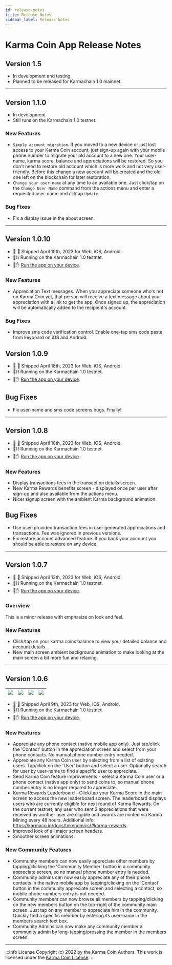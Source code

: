 ```yaml
---
id: release-notes
title: Release Notes
sidebar_label: Release Notes
---
```


# Karma Coin App Release Notes

## Version 1.5
- In development and testing.   
- Planned to be released for Karmachain 1.0 mainnet. 

---

## Version 1.1.0
- In development
- Still runs on the Karmachain 1.0 testnet.

### New Features
- `Simple account migration`. If you moved to a new device or just lost access to your Karma Coin account, just sign-up again with your mobile phone number to migrate your old account to a new one. Your user-name, karma score, balance and appreciations will be restored. So you don't need to restore old account which is more work and not very user-friendly. Before this change a new account will be created and the old one left on the blockchain for later restoration.
- `Change your user-name` at any time to an available one. Just click/tap on the `Change User Name` command from the actions menu and enter a requested user-name and clil/tap `Update`.

### Bug Fixes
- Fix a display issue in the about screen.

---

## Version 1.0.10
- 🚛 🥂 Shipped April 19th, 2023 for Web, iOS, Android.
- 🧱⛓️ Running on the Karmachain 1.0 testnet.
- 📱✋ [Run the app on your device](https://karmaco.in/testnet).

### New Features
- Appreciation Text messages. When you appreciate someone who's not on Karma Coin yet, that person will receive a text message about your appreciation with a link to get the app. Once signed up, the appreciation will be automatically added to the recipient's account.


### Bug Fixes
- Improve sms code verification control. Enable one-tap sms code paste from keyboard on iOS and Android. 

## Version 1.0.9
- 🚛 🥂 Shipped April 18th, 2023 for Web, iOS, Android.
- 🧱⛓️ Running on the Karmachain 1.0 testnet.
- 📱✋ [Run the app on your device](https://karmaco.in/testnet).


## Bug Fixes
- Fix user-name and sms code screens bugs. Finally!

----

## Version 1.0.8
- 🚛 🥂 Shipped April 18th, 2023 for Web, iOS, Android.
- 🧱⛓️ Running on the Karmachain 1.0 testnet.
- 📱✋ [Run the app on your device](https://karmaco.in/testnet).

### New Features
- Display transactions fees in the transaction details screen.
- New Karma Rewards benefits screen - displayed once per user after sign-up and also available from the actions menu.
- Nicer signup screen with the ambient Karma background animation.

## Bug Fixes
- Use user-provided transaction fees in user generated appreciations and transactions. Fee was ignored in previous versions.
- Fix restore account advanced feature. If you back your account you should be able to restore on any device.

---

## Version 1.0.7
- 🚛 🥂 Shipped April 13th, 2023 for Web, iOS, Android.
- 🧱⛓️ Running on the Karmachain 1.0 testnet.
- 📱✋ [Run the app on your device](https://karmaco.in/testnet).

### Overview
This is a minor release with emphasize on look and feel.

### New Features
- Click/tap on your karma coins balance to view your detailed balance and account details.
- New main screen ambient background animation to make looking at the main screen a bit more fun and relaxing.

---

## Version 1.0.6

| ![](/main.png)   	 | ![](/appreciate.png)	 | ![](/members.png)	 | ![](/send.png) |
|--------------------|-----------------------|--------------------|----------------|

- 🚛 🥂 Shipped April 9th, 2023 for Web, iOS, Android.
- 🧱⛓️ Running on the Karmachain 1.0 testnet.
- 📱✋ [Run the app on your device](https://karmaco.in/testnet).

### New Features
- Appreciate any phone contact (native mobile app only). Just tap/click the 'Contact' button in the appreciation screen and select from your phone contacts. No manual phone number entry needed.
- Appreciate any Karma Coin user by selecting from a list of existing users. Tap/click on the 'User' button and select a user. Optionally search for user by user-name to find a specific user to appreciate.
- Send Karma Coin feature improvements - select a Karma Coin user or a phone contact (native app only) to send coins to, so manual phone number entry is no longer required to appreciate.
- Karma Rewards Leaderboard - Click/tap your Karma Score in the main screen to access the new leaderboard screen. The leaderboard displays users who are currently eligible for next round of Karma Rewards. On the current testnet, any user who sent 2 appreciations that were received by another user are eligible and awards are minted via Karma Mining every 48 hours. Additional info: https://karmaco.in/docs/tokenomics/#karma-rewards.
- Improved look of all major screen headers.
- Smoother screen animations.

### New Community Features
- Community members can now easily appreciate other members by tapping/clicking the 'Community Member' button in a community appreciate screen, so no manual phone number entry is needed.
- Community admins can now easily appreciate any of their phone contacts in the native mobile app by tapping/clicking on the 'Contact' button in the community appreciate screen and selecting a contact, so mobile phone numbers entry is not needed.
- Community members can now browse all members by tapping/clicking on the new members button on the top-right of the community main screen. Just tap on any member to appreciate him in the community. Quickly find a specific member by entering its user-name in the members search text box.
- Community Admins can now make any community member a community admin by long-tapping/pressing the member in the members screen.

---
:::info License
Copyright (c) 2022 by the Karma Coin Authors. This work is licensed under the [Karma Coin License](/docs/license).
:::
